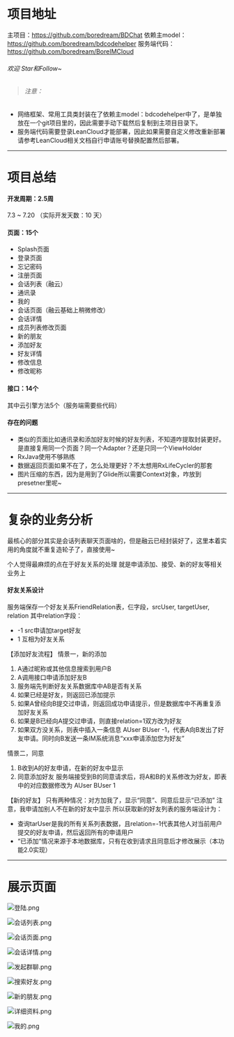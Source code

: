 # 项目地址
主项目：https://github.com/boredream/BDChat
依赖主model：https://github.com/boredream/bdcodehelper
服务端代码：https://github.com/boredream/BoreIMCloud
###### 欢迎 Star和Follow~

> ###### 注意： 
* 网络框架、常用工具类封装在了依赖主model：bdcodehelper中了，是单独放在一个git项目里的，因此需要手动下载然后复制到主项目目录下。
* 服务端代码需要登录LeanCloud才能部署，因此如果需要自定义修改重新部署请参考LeanCloud相关文档自行申请账号替换配置然后部署。

---

# 项目总结

#### 开发周期：2.5周 
7.3 ~ 7.20
（实际开发天数：10 天）

#### 页面：15个
* Splash页面
* 登录页面
* 忘记密码
* 注册页面
* 会话列表（融云）
* 通讯录
* 我的
* 会话页面（融云基础上稍微修改）
* 会话详情
* 成员列表修改页面
* 新的朋友
* 添加好友
* 好友详情
* 修改信息
* 修改昵称

#### 接口：14个
其中云引擎方法5个（服务端需要些代码）

#### 存在的问题
* 类似的页面比如通讯录和添加好友时候的好友列表，不知道咋提取封装更好。
是直接复用同一个页面？同一个Adapter？还是只同一个ViewHolder
* RxJava使用不够熟练
* 数据返回页面如果不在了，怎么处理更好？不太想用RxLifeCycler的那套
* 图片压缩的东西，因为是用到了Glide所以需要Context对象，咋放到presetner里呢~

---

# 复杂的业务分析
最核心的部分其实是会话列表聊天页面啥的，但是融云已经封装好了，这里本着实用的角度就不重复造轮子了，直接使用~

个人觉得最麻烦的点在于好友关系的处理
就是申请添加、接受、新的好友等相关业务上

#### 好友关系设计
服务端保存一个好友关系FriendRelation表，仨字段，srcUser, targetUser, relation
其中relation字段：
* -1 src申请加target好友
* 1 互相为好友关系


【添加好友流程】
情景一，新的添加
1. A通过昵称或其他信息搜索到用户B
2. A调用接口申请添加好友B
3. 服务端先判断好友关系数据库中AB是否有关系
  1. 如果已经是好友，则返回已添加提示
  2. 如果A曾经向B提交过申请，则返回成功申请提示，但是数据库中不再重复添加好友关系
  3. 如果是B已经向A提交过申请，则直接relation=1双方改为好友
  4. 如果双方没关系，则表中插入一条信息 AUser BUser -1，代表A向B发出了好友申请。同时向B发送一条IM系统消息“xxx申请添加您为好友”

情景二，同意
1. B收到A的好友申请，在新的好友中显示
2. 同意添加好友
     服务端接受到B的同意请求后，将A和B的关系修改为好友，即表中的对应数据修改为 AUser BUser 1


【新的好友】
只有两种情况：对方加我了，显示“同意”、同意后显示“已添加”
注意，我申请加别人不在新的好友中显示
所以获取新的好友列表的服务端设计为：
* 查询tarUser是我的所有关系列表数据，且relation=-1代表其他人对当前用户提交的好友申请，然后返回所有的申请用户
* “已添加”情况来源于本地数据库，只有在收到请求且同意后才修改展示（本功能2.0实现）

---

# 展示页面
![登陆.png](http://upload-images.jianshu.io/upload_images/1513977-5fa6712482b66961.png?imageMogr2/auto-orient/strip%7CimageView2/2/w/400)

![会话列表.png](http://upload-images.jianshu.io/upload_images/1513977-ae7c6fd8e89fd26a.png?imageMogr2/auto-orient/strip%7CimageView2/2/w/400)

![会话页面.png](http://upload-images.jianshu.io/upload_images/1513977-151156b357c08089.png?imageMogr2/auto-orient/strip%7CimageView2/2/w/400)

![会话详情.png](http://upload-images.jianshu.io/upload_images/1513977-5214f6c2b2369a99.png?imageMogr2/auto-orient/strip%7CimageView2/2/w/400)

![发起群聊.png](http://upload-images.jianshu.io/upload_images/1513977-e9b3462fb16706a1.png?imageMogr2/auto-orient/strip%7CimageView2/2/w/400)

![搜索好友.png](http://upload-images.jianshu.io/upload_images/1513977-cb468e7052815e07.png?imageMogr2/auto-orient/strip%7CimageView2/2/w/400)

![新的朋友.png](http://upload-images.jianshu.io/upload_images/1513977-397faea1618fe801.png?imageMogr2/auto-orient/strip%7CimageView2/2/w/400)

![详细资料.png](http://upload-images.jianshu.io/upload_images/1513977-b69b9ca22cb87d07.png?imageMogr2/auto-orient/strip%7CimageView2/2/w/400)

![我的.png](http://upload-images.jianshu.io/upload_images/1513977-09ff6accc6e12c66.png?imageMogr2/auto-orient/strip%7CimageView2/2/w/400)
